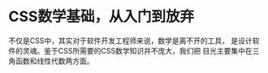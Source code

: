 # CSS数学基础，从入门到放弃

不仅是CSS中，其实对于软件开发工程师来说，数学是离不开的工具，
是设计软件的灵魂。鉴于CSS所需要的CSS数学知识并不庞大，我们把
目光主要集中在三角函数和线性代数两方面。
